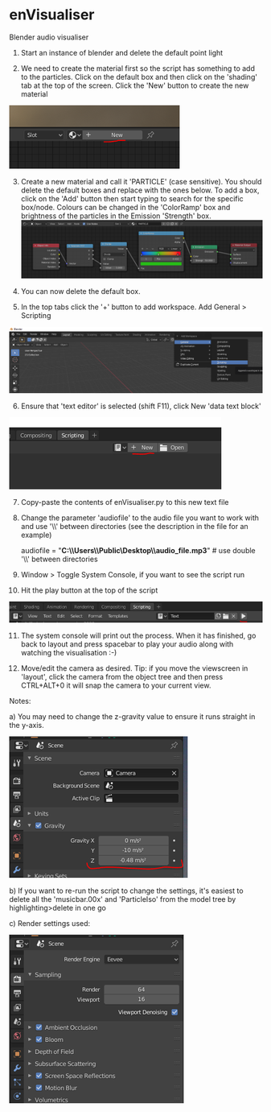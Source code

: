 # enVisualiser
Blender audio visualiser

1. Start an instance of blender and delete the default point light

2. We need to create the material first so the script has something to add to the particles. Click on the default box and then click on the 'shading' tab at the top of the screen. Click the 'New' button to create the new material

![Add new material](https://github.com/enber-music/enVisualiser/blob/master/instruction_images/new_material.PNG)

3. Create a new material and call it 'PARTICLE' (case sensitive). You should delete the default boxes and replace with the ones below. To add a box, click on the 'Add' button then start typing to search for the specific box/node. Colours can be changed in the 'ColorRamp' box and brightness of the particles in the Emission 'Strength' box.
![Add new material](https://github.com/enber-music/enVisualiser/blob/master/instruction_images/PARTICLE_material.PNG)

4. You can now delete the default box.

5. In the top tabs click the '+' button to add workspace. Add General > Scripting

![Add scripting tab](https://github.com/enber-music/enVisualiser/blob/master/instruction_images/add_scripting.png)

6. Ensure that 'text editor' is selected (shift F11), click New 'data text block'

![Add new text](https://github.com/enber-music/enVisualiser/blob/master/instruction_images/new_text.PNG)

7. Copy-paste the contents of enVisualiser.py to this new text file

8. Change the parameter 'audiofile' to the audio file you want to work with and use '\\\\' between directories (see the description in the file for an example)

    audiofile = "**C:\\\Users\\\Public\\Desktop\\\audio_file.mp3**" # use double '\\\\' between directories


9. Window > Toggle System Console, if you want to see the script run

10. Hit the play button at the top of the script

![Run script](https://github.com/enber-music/enVisualiser/blob/master/instruction_images/run_script.PNG)

11. The system console will print out the process. When it has finished, go back to layout and press spacebar to play your audio along with watching the visualisation :-)

12. Move/edit the camera as desired. Tip: if you move the viewscreen in 'layout', click the camera from the object tree and then press CTRL+ALT+0 it will snap the camera to your current view.

Notes:

a) You may need to change the z-gravity value to ensure it runs straight in the y-axis.

![Z gravity](https://github.com/enber-music/enVisualiser/blob/master/instruction_images/gravity.PNG)

b) If you want to re-run the script to change the settings, it's easiest to delete all the 'musicbar.00x' and 'ParticleIso' from the model tree by highlighting>delete in one go

c) Render settings used:

![Render settings](https://github.com/enber-music/enVisualiser/blob/master/instruction_images/render_settings.PNG)

